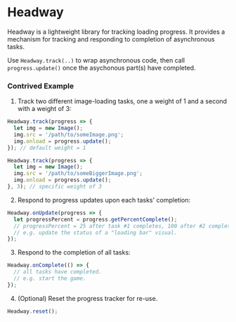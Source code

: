 # Headway
Headway is a lightweight library for tracking loading progress. It provides a mechanism for tracking and responding to completion of asynchronous tasks.

Use `Headway.track(..)` to wrap asynchronous code, then call `progress.update()` once the asychonous part(s) have completed.

### Contrived Example
1. Track two different image-loading tasks, one a weight of 1 and a second with a weight of 3:
```javascript
Headway.track(progress => {
  let img = new Image();
  img.src = '/path/to/someImage.png';
  img.onload = progress.update();
}); // default weight = 1

Headway.track(progress => {
  let img = new Image();
  img.src = '/path/to/someBiggerImage.png';
  img.onload = progress.update();
}, 3); // specific weight of 3
```
2. Respond to progress updates upon each tasks' completion:
```javascript
Headway.onUpdate(progress => {
  let progressPercent = progress.getPercentComplete();
  // progressPercent = 25 after task #1 completes, 100 after #2 completes.
  // e.g. update the status of a "loading bar" visual.
});
```
3. Respond to the completion of all tasks:
```javascript
Headway.onComplete(() => {
  // all tasks have completed.
  // e.g. start the game.
});
```
4. (Optional) Reset the progress tracker for re-use.
```javascript
Headway.reset();
```
